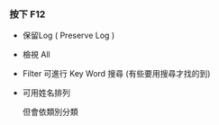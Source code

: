 ### 按下 F12

- 保留Log ( Preserve Log )

- 檢視 All

- Filter 
  可進行 Key Word 搜尋
  (有些要用搜尋才找的到)
  
- 可用姓名排列

  但會依類別分類 
